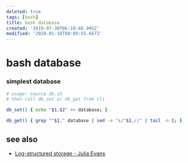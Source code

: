 ```yaml
---
deleted: true
tags: [bash]
title: bash database
created: '2019-07-30T06:19:48.995Z'
modified: '2020-01-16T08:09:55.667Z'
---
```


# bash database

### simplest database
```sh
# usage: source db.sh
# then call db_set or db_get from cli

db_set() { echo "$1,$2" >> database; }

db_get() { grep "^$1," database | sed -e "s/^$1,//" | tail -n 1; }
```
## see also
- [Log-structured storage - Julia Evans](https://jvns.ca/blog/2017/06/11/log-structured-storage/)
